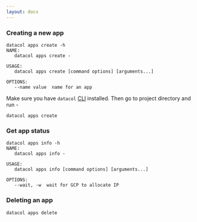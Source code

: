 ```yaml
---
layout: docs
---
```


### Creating a new app

```
datacol apps create -h
NAME:
   datacol apps create -

USAGE:
   datacol apps create [command options] [arguments...]

OPTIONS:
   --name value  name for an app
```

Make sure you have `datacol` [CLI](/docs/getting-started) installed. Then go to project directory and run -
  
    datacol apps create


### Get app status

```
datacol apps info -h
NAME:
   datacol apps info -

USAGE:
   datacol apps info [command options] [arguments...]

OPTIONS:
   --wait, -w  wait for GCP to allocate IP
```

### Deleting an app

    datacol apps delete
